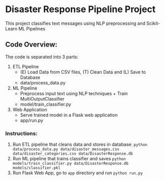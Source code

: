 # Disaster Response Pipeline Project

This project classifies text messages using NLP preprocessing and Scikit-Learn ML Pipelines

## Code Overview:

The code is separated into 3 parts:

1. ETL Pipeline
    - (E) Load Data from CSV files, (T) Clean Data and (L) Save to Database
    - data/process_data.py
2. ML Pipeline
    - Preprocess input text using NLP techniques + Train MultiOutputClassifier
    - model/train_classifier.py
3. Web Application
    - Serve trained model in a Flask web application
    - app/run.py

### Instructions:

1. Run ETL pipeline that cleans data and stores in database:
   `python data/process_data.py data/disaster_messages.csv data/disaster_categories.csv data/DisasterResponse.db`
2. Run ML pipeline that trains classifier and saves
   `python models/train_classifier.py data/DisasterResponse.db models/classifier.pkl`
3. Run Flask Web App, go to `app` directory and run `python run.py`